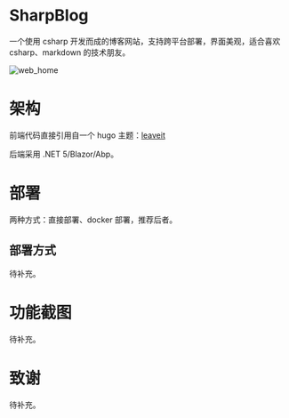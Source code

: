 # SharpBlog

一个使用 csharp 开发而成的博客网站，支持跨平台部署，界面美观，适合喜欢 csharp、markdown 的技术朋友。

![web_home](https://cdn.jsdelivr.net/gh/cnsimo/pic_bed@master/web_home.png)

# 架构

前端代码直接引用自一个 hugo 主题：[leaveit](https://themes.gohugo.io/leaveit/)

后端采用 .NET 5/Blazor/Abp。

# 部署

两种方式：直接部署、docker 部署，推荐后者。

## 部署方式

待补充。

# 功能截图

待补充。

# 致谢

待补充。